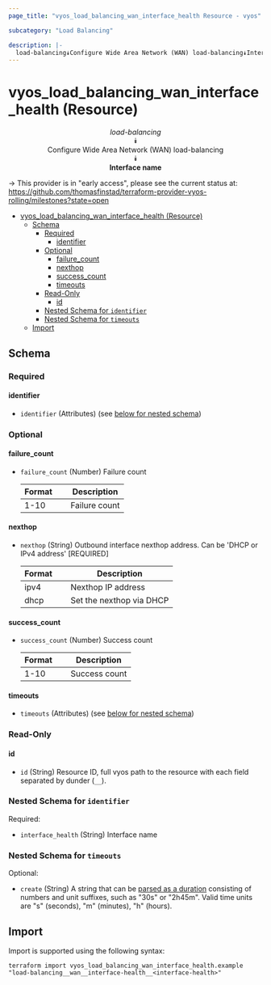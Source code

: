 ```yaml
---
page_title: "vyos_load_balancing_wan_interface_health Resource - vyos"

subcategory: "Load Balancing"

description: |-
  load-balancing⯯Configure Wide Area Network (WAN) load-balancing⯯Interface name
---
```


# vyos_load_balancing_wan_interface_health (Resource)
<center>


*load-balancing*  
⯯  
Configure Wide Area Network (WAN) load-balancing  
⯯  
**Interface name**


</center>

-> This provider is in "early access", please see the current status at: https://github.com/thomasfinstad/terraform-provider-vyos-rolling/milestones?state=open

<!--TOC-->

- [vyos_load_balancing_wan_interface_health (Resource)](#vyos_load_balancing_wan_interface_health-resource)
  - [Schema](#schema)
    - [Required](#required)
      - [identifier](#identifier)
    - [Optional](#optional)
      - [failure_count](#failure_count)
      - [nexthop](#nexthop)
      - [success_count](#success_count)
      - [timeouts](#timeouts)
    - [Read-Only](#read-only)
      - [id](#id)
    - [Nested Schema for `identifier`](#nested-schema-for-identifier)
    - [Nested Schema for `timeouts`](#nested-schema-for-timeouts)
  - [Import](#import)

<!--TOC-->

<!-- schema generated by tfplugindocs -->
## Schema

### Required

#### identifier
- `identifier` (Attributes) (see [below for nested schema](#nestedatt--identifier))

### Optional

#### failure_count
- `failure_count` (Number) Failure count

    |  Format  &emsp;|  Description    |
    |----------|-----------------|
    |  1-10    &emsp;|  Failure count  |
#### nexthop
- `nexthop` (String) Outbound interface nexthop address. Can be &#39;DHCP or IPv4 address&#39; [REQUIRED]

    |  Format  &emsp;|  Description               |
    |----------|----------------------------|
    |  ipv4    &emsp;|  Nexthop IP address        |
    |  dhcp    &emsp;|  Set the nexthop via DHCP  |
#### success_count
- `success_count` (Number) Success count

    |  Format  &emsp;|  Description    |
    |----------|-----------------|
    |  1-10    &emsp;|  Success count  |
#### timeouts
- `timeouts` (Attributes) (see [below for nested schema](#nestedatt--timeouts))

### Read-Only

#### id
- `id` (String) Resource ID, full vyos path to the resource with each field separated by dunder (`__`).

<a id="nestedatt--identifier"></a>
### Nested Schema for `identifier`

Required:

- `interface_health` (String) Interface name


<a id="nestedatt--timeouts"></a>
### Nested Schema for `timeouts`

Optional:

- `create` (String) A string that can be [parsed as a duration](https://pkg.go.dev/time#ParseDuration) consisting of numbers and unit suffixes, such as &#34;30s&#34; or &#34;2h45m&#34;. Valid time units are &#34;s&#34; (seconds), &#34;m&#34; (minutes), &#34;h&#34; (hours).

## Import

Import is supported using the following syntax:

```shell
terraform import vyos_load_balancing_wan_interface_health.example "load-balancing__wan__interface-health__<interface-health>"
```

